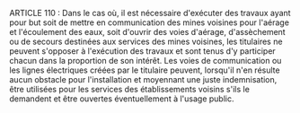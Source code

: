 ARTICLE 110 : Dans le cas où, il est nécessaire d'exécuter des
travaux ayant pour but soit de mettre en communication des mines
voisines pour l'aérage et l'écoulement des eaux, soit d'ouvrir des voies
d'aérage, d'assèchement ou de secours destinées aux services des mines
voisines, les titulaires ne peuvent s'opposer à l'exécution des travaux
et sont tenus d'y participer chacun dans la proportion de son intérêt.
Les voies de communication ou les lignes électriques créées par le
titulaire peuvent, lorsqu'il n'en résulte aucun obstacle pour
l'installation et moyennant une juste indemnisation, être utilisées pour
les services des établissements voisins s'ils le demandent et être
ouvertes éventuellement à l'usage public.